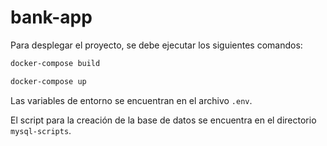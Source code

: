 # bank-app

Para desplegar el proyecto, se debe ejecutar los siguientes comandos:

```bash
docker-compose build

docker-compose up
```

Las variables de entorno se encuentran en el archivo `.env`.

El script para la creación de la base de datos se encuentra en el directorio `mysql-scripts`.